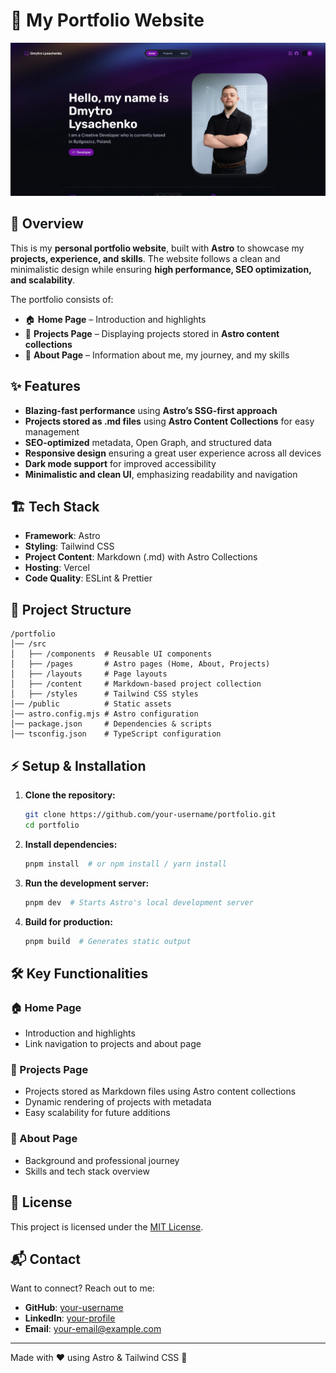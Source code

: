 # 🌟 My Portfolio Website

![Portfolio Screenshot](/public/preview.png) <!-- Replace with actual screenshot URL -->

## 🚀 Overview

This is my **personal portfolio website**, built with **Astro** to showcase my **projects, experience, and skills**. The website follows a clean and minimalistic design while ensuring **high performance, SEO optimization, and scalability**.

The portfolio consists of:

- 🏠 **Home Page** – Introduction and highlights
- 💼 **Projects Page** – Displaying projects stored in **Astro content collections**
- 👤 **About Page** – Information about me, my journey, and my skills

## ✨ Features

- **Blazing-fast performance** using **Astro’s SSG-first approach**
- **Projects stored as .md files** using **Astro Content Collections** for easy management
- **SEO-optimized** metadata, Open Graph, and structured data
- **Responsive design** ensuring a great user experience across all devices
- **Dark mode support** for improved accessibility
- **Minimalistic and clean UI**, emphasizing readability and navigation

## 🏗 Tech Stack

- **Framework**: Astro
- **Styling**: Tailwind CSS
- **Project Content**: Markdown (.md) with Astro Collections
- **Hosting**: Vercel
- **Code Quality**: ESLint & Prettier

## 📂 Project Structure

```
/portfolio
│── /src
│   ├── /components  # Reusable UI components
│   ├── /pages       # Astro pages (Home, About, Projects)
│   ├── /layouts     # Page layouts
│   ├── /content     # Markdown-based project collection
│   ├── /styles      # Tailwind CSS styles
│── /public          # Static assets
│── astro.config.mjs # Astro configuration
│── package.json     # Dependencies & scripts
│── tsconfig.json    # TypeScript configuration
```

## ⚡ Setup & Installation

1. **Clone the repository:**
   ```sh
   git clone https://github.com/your-username/portfolio.git
   cd portfolio
   ```
2. **Install dependencies:**
   ```sh
   pnpm install  # or npm install / yarn install
   ```
3. **Run the development server:**
   ```sh
   pnpm dev  # Starts Astro's local development server
   ```
4. **Build for production:**
   ```sh
   pnpm build  # Generates static output
   ```

## 🛠 Key Functionalities

### 🏠 Home Page

- Introduction and highlights
- Link navigation to projects and about page

### 💼 Projects Page

- Projects stored as Markdown files using Astro content collections
- Dynamic rendering of projects with metadata
- Easy scalability for future additions

### 👤 About Page

- Background and professional journey
- Skills and tech stack overview

## 📜 License

This project is licensed under the [MIT License](LICENSE).

## 📬 Contact

Want to connect? Reach out to me:

- **GitHub**: [your-username](https://github.com/your-username)
- **LinkedIn**: [your-profile](https://linkedin.com/in/your-profile)
- **Email**: your-email@example.com

---

Made with ❤️ using Astro & Tailwind CSS 🚀
